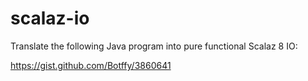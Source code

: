
# scalaz-io

Translate the following Java program into pure functional Scalaz 8 IO:

<https://gist.github.com/Botffy/3860641>
